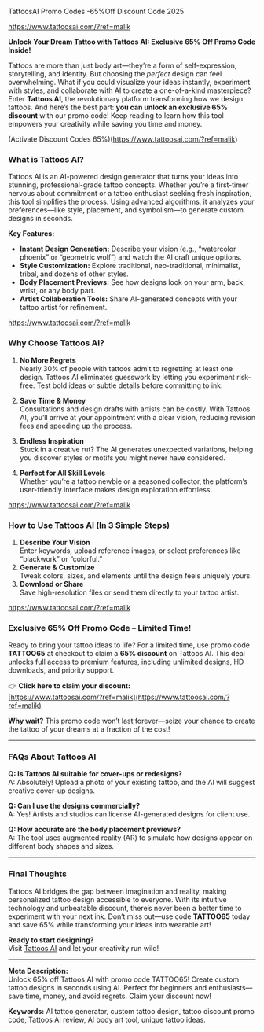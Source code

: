 TattoosAI Promo Codes -65%Off Discount Code 2025

https://www.tattoosai.com/?ref=malik

**Unlock Your Dream Tattoo with Tattoos AI: Exclusive 65% Off Promo Code Inside!**  

Tattoos are more than just body art—they’re a form of self-expression, storytelling, and identity. But choosing the *perfect* design can feel overwhelming. What if you could visualize your ideas instantly, experiment with styles, and collaborate with AI to create a one-of-a-kind masterpiece? Enter **Tattoos AI**, the revolutionary platform transforming how we design tattoos. And here’s the best part: **you can unlock an exclusive 65% discount** with our promo code! Keep reading to learn how this tool empowers your creativity while saving you time and money.  

(Activate Discount Codes 65%)(https://www.tattoosai.com/?ref=malik)

### **What is Tattoos AI?**  
Tattoos AI is an AI-powered design generator that turns your ideas into stunning, professional-grade tattoo concepts. Whether you’re a first-timer nervous about commitment or a tattoo enthusiast seeking fresh inspiration, this tool simplifies the process. Using advanced algorithms, it analyzes your preferences—like style, placement, and symbolism—to generate custom designs in seconds.  

**Key Features:**  
- **Instant Design Generation:** Describe your vision (e.g., “watercolor phoenix” or “geometric wolf”) and watch the AI craft unique options.  
- **Style Customization:** Explore traditional, neo-traditional, minimalist, tribal, and dozens of other styles.  
- **Body Placement Previews:** See how designs look on your arm, back, wrist, or any body part.  
- **Artist Collaboration Tools:** Share AI-generated concepts with your tattoo artist for refinement.  

https://www.tattoosai.com/?ref=malik

### **Why Choose Tattoos AI?**  
1. **No More Regrets**  
   Nearly 30% of people with tattoos admit to regretting at least one design. Tattoos AI eliminates guesswork by letting you experiment risk-free. Test bold ideas or subtle details before committing to ink.  

2. **Save Time & Money**  
   Consultations and design drafts with artists can be costly. With Tattoos AI, you’ll arrive at your appointment with a clear vision, reducing revision fees and speeding up the process.  

3. **Endless Inspiration**  
   Stuck in a creative rut? The AI generates unexpected variations, helping you discover styles or motifs you might never have considered.  

4. **Perfect for All Skill Levels**  
   Whether you’re a tattoo newbie or a seasoned collector, the platform’s user-friendly interface makes design exploration effortless.  

https://www.tattoosai.com/?ref=malik

### **How to Use Tattoos AI (In 3 Simple Steps)**  
1. **Describe Your Vision**  
   Enter keywords, upload reference images, or select preferences like “blackwork” or “colorful.”  
2. **Generate & Customize**  
   Tweak colors, sizes, and elements until the design feels uniquely yours.  
3. **Download or Share**  
   Save high-resolution files or send them directly to your tattoo artist.  

https://www.tattoosai.com/?ref=malik

### **Exclusive 65% Off Promo Code – Limited Time!**  
Ready to bring your tattoo ideas to life? For a limited time, use promo code **TATTOO65** at checkout to claim a **65% discount** on Tattoos AI. This deal unlocks full access to premium features, including unlimited designs, HD downloads, and priority support.  

👉 **Click here to claim your discount:**  
[https://www.tattoosai.com/?ref=malik](https://www.tattoosai.com/?ref=malik)  

**Why wait?** This promo code won’t last forever—seize your chance to create the tattoo of your dreams at a fraction of the cost!  

---

### **FAQs About Tattoos AI**  
**Q: Is Tattoos AI suitable for cover-ups or redesigns?**  
A: Absolutely! Upload a photo of your existing tattoo, and the AI will suggest creative cover-up designs.  

**Q: Can I use the designs commercially?**  
A: Yes! Artists and studios can license AI-generated designs for client use.  

**Q: How accurate are the body placement previews?**  
A: The tool uses augmented reality (AR) to simulate how designs appear on different body shapes and sizes.  

---

### **Final Thoughts**  
Tattoos AI bridges the gap between imagination and reality, making personalized tattoo design accessible to everyone. With its intuitive technology and unbeatable discount, there’s never been a better time to experiment with your next ink. Don’t miss out—use code **TATTOO65** today and save 65% while transforming your ideas into wearable art!  

**Ready to start designing?**  
Visit [Tattoos AI](https://www.tattoosai.com/?ref=malik) and let your creativity run wild!  

---  
**Meta Description:**  
Unlock 65% off Tattoos AI with promo code TATTOO65! Create custom tattoo designs in seconds using AI. Perfect for beginners and enthusiasts—save time, money, and avoid regrets. Claim your discount now!  

**Keywords:** AI tattoo generator, custom tattoo design, tattoo discount promo code, Tattoos AI review, AI body art tool, unique tattoo ideas.
